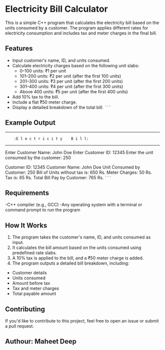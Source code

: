 # Electricity Bill Calculator

This is a simple C++ program that calculates the electricity bill based on the units consumed by a customer. The program applies different rates for electricity consumption and includes tax and meter charges in the final bill.

## Features

- Input customer's name, ID, and units consumed.
- Calculate electricity charges based on the following unit slabs:
  - 0–100 units: ₹1 per unit
  - 101–200 units: ₹2 per unit (after the first 100 units)
  - 201–300 units: ₹3 per unit (after the first 200 units)
  - 301–400 units: ₹4 per unit (after the first 300 units)
  - Above 400 units: ₹5 per unit (after the first 400 units)
- Add 10% tax to the bill.
- Include a flat ₹50 meter charge.
- Display a detailed breakdown of the total bill.
` ``` `
## Example Output
**************************************************
        :E l e c t r i c i t y    B i l l:
**************************************************
Enter Customer Name: John Doe
Enter Customer ID: 12345
Enter the unit consumed by the customer: 250

Customer ID: 12345
Customer Name: John Doe
Unit Consumed by Customer: 250
Bill of Units without tax is: 650 Rs.
Meter Charges: 50 Rs.
Tax is: 65 Rs.
Total Bill Pay by Customer: 765 Rs.
` ``` `
## Requirements
-C++ compiler (e.g., GCC)
-Any operating system with a terminal or command prompt to run the program

## How It Works
1. The program takes the customer's name, ID, and units consumed as input.
2. It calculates the bill amount based on the units consumed using predefined rate slabs.
3. A 10% tax is applied to the bill, and a ₹50 meter charge is added.
4. The program outputs a detailed bill breakdown, including:
- Customer details
- Units consumed
- Amount before tax
- Tax and meter charges
- Total payable amount

## Contributing
If you'd like to contribute to this project, feel free to open an issue or submit a pull request.

## Authour: Maheet Deep
